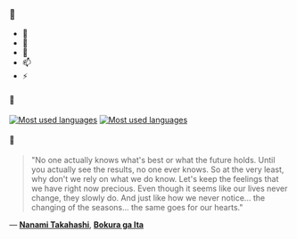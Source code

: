 ### 👋

- 🔭
- 🌱
- 💬
- 📫
- ⚡

#### 🧏

[![Most used languages](https://github-readme-stats-aynah.vercel.app/api/top-langs/?username=aynh&theme=solarized-dark&langs_count=6&layout=compact&hide_title=true)](https://github.com/anuraghazra/github-readme-stats#gh-dark-mode-only)
[![Most used languages](https://github-readme-stats-aynah.vercel.app/api/top-langs/?username=aynh&theme=solarized-light&langs_count=6&layout=compact&hide_title=true)](https://github.com/anuraghazra/github-readme-stats#gh-light-mode-only)

#### 💬

> "No one actually knows what's best or what the future holds. Until you actually see the results, no one ever knows. So at the very least, why don't we rely on what we do know. Let's keep the feelings that we have right now precious. Even though it seems like our lives never change, they slowly do. And just like how we never notice... the changing of the seasons... the same goes for our hearts."

&mdash; [**Nanami Takahashi**](https://myanimelist.net/character.php?q=Nanami%20Takahashi&cat=character), [**Bokura ga Ita**](https://myanimelist.net/search/all?q=Bokura%20ga%20Ita&cat=all)
